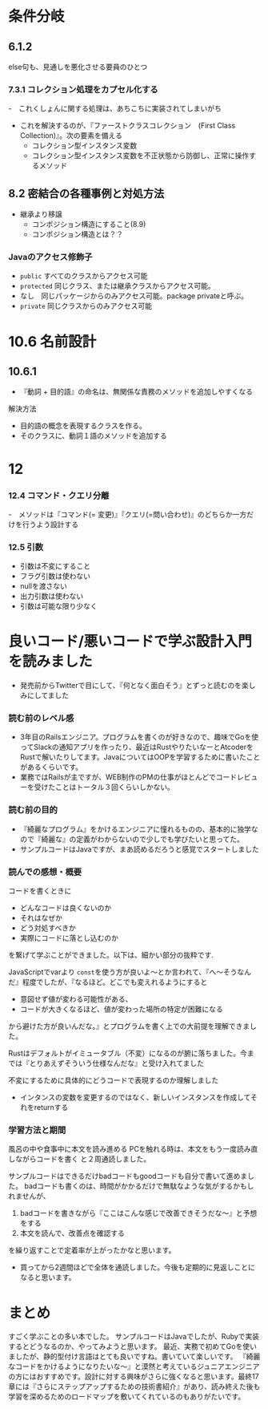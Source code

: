 # 条件分岐

## 6.1.2
else句も、見通しを悪化させる要員のひとつ

### 7.3.1  コレクション処理をカプセル化する
-　これくしょんに関する処理は、あちこちに実装されてしまいがち
- これを解決するのが、『ファーストクラスコレクション　(First Class Collection)』。次の要素を備える
  - コレクション型インスタンス変数
  - コレクション型インスタンス変数を不正状態から防御し、正常に操作するメソッド

## 8.2 密結合の各種事例と対処方法
- 継承より移譲
  - コンポジション構造にすること(8.9)
  - コンポジション構造とは？？

### Javaのアクセス修飾子
- `public` すべてのクラスからアクセス可能
- `protected` 同じクラス、または継承クラスからアクセス可能。
- なし　同じパッケージからのみアクセス可能。package privateと呼ぶ。
- `private` 同じクラスからのみアクセス可能

# 10.6 名前設計
## 10.6.1
- 『動詞 + 目的語』の命名は、無関係な責務のメソッドを追加しやすくなる

解決方法
- 目的語の概念を表現するクラスを作る。
- そのクラスに、動詞１語のメソッドを追加する

# 12
### 12.4 コマンド・クエリ分離
-　メソッドは『コマンド(= 変更)』『クエリ(=問い合わせ)』のどちらか一方だけを行うよう設計する

### 12.5 引数
- 引数は不変にすること
- フラグ引数は使わない
- nullを渡さない
- 出力引数は使わない
- 引数は可能な限り少なく



# 良いコード/悪いコードで学ぶ設計入門を読みました
- 発売前からTwitterで目にして、『何となく面白そう』とずっと読むのを楽しみにしてました


### 読む前のレベル感
- 3年目のRailsエンジニア。プログラムを書くのが好きなので、趣味でGoを使ってSlackの通知アプリを作ったり、最近はRustやりたいなーとAtcoderをRustで解いたりしてます。JavaについてはOOPを学習するために書いたことがあるくらいです。
- 業務ではRailsが主ですが、WEB制作のPMの仕事がほとんどでコードレビューを受けたことはトータル３回くらいしかない。

### 読む前の目的
- 『綺麗なプログラム』をかけるエンジニアに憧れるものの、基本的に独学なので『綺麗な』の定義がわからないので少しでも学びたいと思ってた。
- サンプルコードはJavaですが、まあ読めるだろうと感覚でスタートしました

### 読んでの感想・概要

コードを書くときに
- どんなコードは良くないのか
- それはなぜか
- どう対処すべきか
- 実際にコードに落とし込むのか

を繋げて学ぶことができました。以下は、細かい部分の抜粋です.

JavaScriptでvarより `const`を使う方が良いよ〜とか言われて、『へ〜そうなんだ』程度でしたが、『なるほど。どこでも変えれるようにすると
- 意図せず値が変わる可能性がある、
- コードが大きくなるほど、値が変わった場所の特定が困難になる

から避けた方が良いんだな。』とプログラムを書く上での大前提を理解できました。

Rustはデフォルトがイミュータブル（不変）になるのが腑に落ちました。今までは『とりあえずそういう仕様なんだな』と受け入れてました


不変にするために具体的にどうコードで表現するのか理解しました
- インタンスの変数を変更するのではなく、新しいインスタンスを作成してそれをreturnする

### 学習方法と期間
風呂の中や食事中に本文を読み進める
PCを触れる時は、本文をもう一度読み直しながらコードを書く
と２周通読しました。

サンプルコードはできるだけbadコードもgoodコードも自分で書いて進めました。
badコードも書くのは、時間がかかるだけで無駄なような気がするかもしれませんが、
1. badコードを書きながら『ここはこんな感じで改善できそうだな〜』と予想をする
2. 本文を読んで、改善点を確認する

を繰り返すことで定着率が上がったかなと思います。
- 買ってから2週間ほどで全体を通読しました。今後も定期的に見返しことになると思います。

# まとめ
すごく学ぶことの多い本でした。
サンプルコードはJavaでしたが、Rubyで実装するとどうなるのか、やってみようと思います。
最近、実務で初めてGoを使いましたが、静的型付け言語はとても良いですね。書いていて楽しいです。
『綺麗なコードをかけるようになりたいな〜』と漠然と考えているジュニアエンジニアの方にはおすすめです。設計に対する興味がさらに強くなると思います。最終17章には『さらにステップアップするための技術書紹介』があり、読み終えた後も学習を深めるためのロードマップを敷いてくれているのもありがたいです。